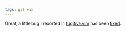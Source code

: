 ```yaml
---
tags: git vim
---
```


Great, a little bug I reported in [fugitive.vim](/wiki/fugitive.vim) has been [fixed](http://github.com/tpope/vim-fugitive/commit/b812cb3bcdd80bd0b9cb491981e86815a5ea5870).
